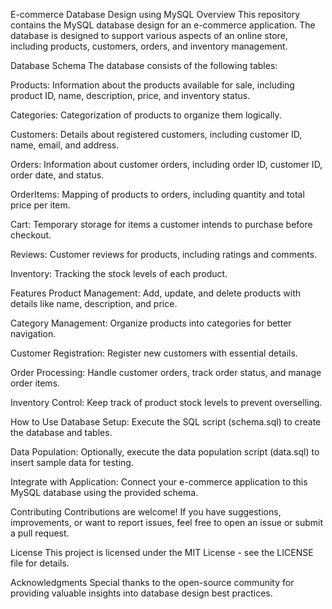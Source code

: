 E-commerce Database Design using MySQL
Overview
This repository contains the MySQL database design for an e-commerce application. The database is designed to support various aspects of an online store, including products, customers, orders, and inventory management.

Database Schema
The database consists of the following tables:

Products: Information about the products available for sale, including product ID, name, description, price, and inventory status.

Categories: Categorization of products to organize them logically.

Customers: Details about registered customers, including customer ID, name, email, and address.

Orders: Information about customer orders, including order ID, customer ID, order date, and status.

OrderItems: Mapping of products to orders, including quantity and total price per item.

Cart: Temporary storage for items a customer intends to purchase before checkout.

Reviews: Customer reviews for products, including ratings and comments.

Inventory: Tracking the stock levels of each product.

Features
Product Management: Add, update, and delete products with details like name, description, and price.

Category Management: Organize products into categories for better navigation.

Customer Registration: Register new customers with essential details.

Order Processing: Handle customer orders, track order status, and manage order items.

Inventory Control: Keep track of product stock levels to prevent overselling.

How to Use
Database Setup: Execute the SQL script (schema.sql) to create the database and tables.

Data Population: Optionally, execute the data population script (data.sql) to insert sample data for testing.

Integrate with Application: Connect your e-commerce application to this MySQL database using the provided schema.

Contributing
Contributions are welcome! If you have suggestions, improvements, or want to report issues, feel free to open an issue or submit a pull request.

License
This project is licensed under the MIT License - see the LICENSE file for details.

Acknowledgments
Special thanks to the open-source community for providing valuable insights into database design best practices.
